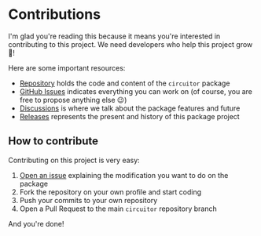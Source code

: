# Contributions

I'm glad you're reading this because it means you're interested in contributing to this project. We need developers who help this project grow 🌱!

Here are some important resources:
- [Repository](https://github.com/l0uisgrange/circuitor) holds the code and content of the `circuitor` package
- [GitHub Issues](https://github.com/l0uisgrange/circuitor/issues) indicates everything you can work on (of course, you are free to propose anything else 😉)
- [Discussions](https://github.com/l0uisgrange/circuitor/discussions) is where we talk about the package features and future
- [Releases](https://github.com/l0uisgrange/circuitor/releases) represents the present and history of this package project

## How to contribute

Contributing on this project is very easy:
1. [Open an issue](https://github.com/l0uisgrange/circuitor/issues/new) explaining the modification you want to do on the package
2. Fork the repository on your own profile and start coding
3. Push your commits to your own repository
4. Open a Pull Request to the main `circuitor` repository branch

And you're done!
